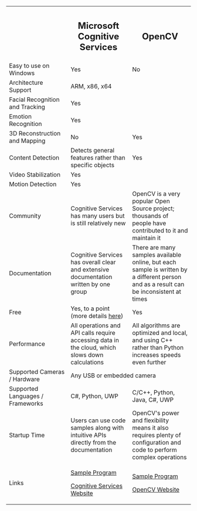 <table class="table table-striped maker-kit">
    <tr></tr>
    <tr>
      <th style="width:33%"></th>
      <th style="width:33%">
        <h2>Microsoft Cognitive Services</h2>
      </th>
      <th style="width:33%">
        <h2>OpenCV</h2>
      </th>
    </tr>
    <tr>
      <td>Easy to use on Windows</td>
      <td>Yes</td>
      <td>No</td>
    </tr>
    <tr>
      <td>Architecture Support</td>
      <td colspan="2">ARM, x86, x64</td>
    </tr>
    <tr>
      <td>Facial Recognition and Tracking</td>
      <td colspan="2">Yes</td>
    </tr>
    <tr>
      <td>Emotion Recognition</td>
      <td colspan="2">Yes</td>
    </tr>
    <tr>
      <td>3D Reconstruction and Mapping</td>
      <td>No</td>
      <td>Yes</td>
    </tr>
    <tr>
      <td>Content Detection</td>
      <td>Detects general features rather than specific objects</td>
      <td>Yes</td>
    </tr>
    <tr>
      <td>Video Stabilization</td>
      <td colspan="2">Yes</td>
    </tr>
    <tr>
      <td>Motion Detection</td>
      <td colspan="2">Yes</td>
    </tr>
    <tr>
      <td>Community</td>
      <td>Cognitive Services has many users but is still relatively new</td>
      <td>OpenCV is a very popular Open Source project; thousands of people have contributed to it and maintain it</td>
    </tr>
    <tr>
      <td>Documentation</td>
      <td>Cognitive Services has overall clear and extensive documentation written by one group</td>
      <td>There are many samples available online, but each sample is written by a different person and as a result can be inconsistent at times</td>
    </tr>
    <tr>
      <td>Free</td>
      <td>Yes, to a point (more details <a href="https://www.microsoft.com/cognitive-services/en-us/pricing">here</a>)</td>
      <td>Yes</td>
    </tr>
    <tr>
      <td>Performance</td>
      <td>All operations and API calls require accessing data in the cloud, which slows down calculations</td>
      <td>All algorithms are optimized and local, and using C++ rather than Python increases speeds even further</td>
    </tr>
    <tr>
      <td>Supported Cameras / Hardware</td>
      <td colspan="2">Any USB or embedded camera</td>
    </tr>
    <tr>
      <td>Supported Languages / Frameworks</td>
      <td>C#, Python, UWP</td>
      <td>C/C++, Python, Java, C#, UWP</td>
    </tr>
    <tr>
      <td>Startup Time</td>
      <td>Users can use code samples along with intuitive APIs directly from the documentation</td>
      <td>OpenCV's power and flexibility means it also requires plenty of configuration and code to perform complex operations</td>
    </tr>
    <tr>
      <td>
        Links
      </td>
      <td>
        <p><a href="{{site.baseurl}}/{{page.lang}}/Samples/CognitiveServices.htm">Sample Program</a></p>
        <p><a href="https://www.microsoft.com/cognitive-services">Cognitive Services Website</a></p>
      </td>
      <td>
        <p><a href="{{site.baseurl}}/{{page.lang}}/Samples/OpenCV.htm">Sample Program</a></p>
        <p><a href="http://opencv.org/">OpenCV Website</a></p>
      </td>
    </tr>
</table>
